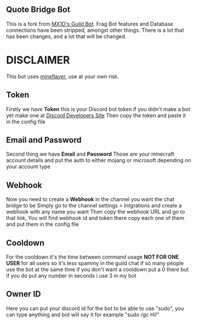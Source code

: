 ## Quote Bridge Bot

This is a fork from [MX1D's Guild Bot](https://github.com/MX1D/Guild-Bot). Frag Bot features and Database connections have been stripped, amongst other things. There is a lot that has been changes, and a lot that will be changed.

# DISCLAIMER

This bot uses [mineflayer](https://www.npmjs.com/package/mineflayer), use at your own risk.

## Token

Firstly we have **Token** this is your Discord bot token
if you didn't make a bot yet make one at [Discord Developers Site](https://discord.com/developers/applications)
Then copy the token and paste it in the config file

## Email and Password

Second thing we have **Email** and **Password** Those are your minecraft account details and put the auth to either mojang or microsoft depending on your account type

## Webhook

Now you need to create a **Webhook** in the channel you want the chat bridge to be
Simply go to the channel settings > Intgrations and create a webhook with any name you want
Then copy the webhook URL and go to that link, You will find webhook id and token there
copy each one of them and put them in the config file

## Cooldown

For the cooldown it's the time between command usage **NOT FOR ONE USER** for all users so it's less spammy in the guild chat if so many people use the bot at the same time if you don't want a cooldown put a 0 there but if you do put any number in seconds i use 3 in my bot

## Owner ID

Here you can put your discord id for the bot to be able to use "sudo",
you can type anything and bot will say it for example "sudo /gc Hi!"

